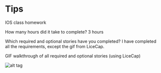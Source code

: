 # Tips
IOS class homework

How many hours did it take to complete?
3 hours

Which required and optional stories have you completed?
I have completed all the requirements, except the gif from LiceCap.

GIF walkthrough of all required and optional stories (using LiceCap)

![alt tag](file://localhost/Users/sophiech/Documents/Tips%20Demo.gif)
